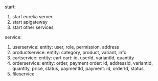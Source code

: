 start: 
  1. start eureka server
  2. start apigateway
  3. start other services

service:
  1. userservice: 
    entity: user, role, permission, address
  2. productservice: 
    entity: category, product, variant, info
  3. cartservice:
    entity: cart
      cart: id, userId, variantId, quantity
  4. orderservice:
    entity: order, payment
      order: id, addressId, variantId, quantity, price, status, paymentId, 
      payment: id, orderId, status,
  5. fileservice
